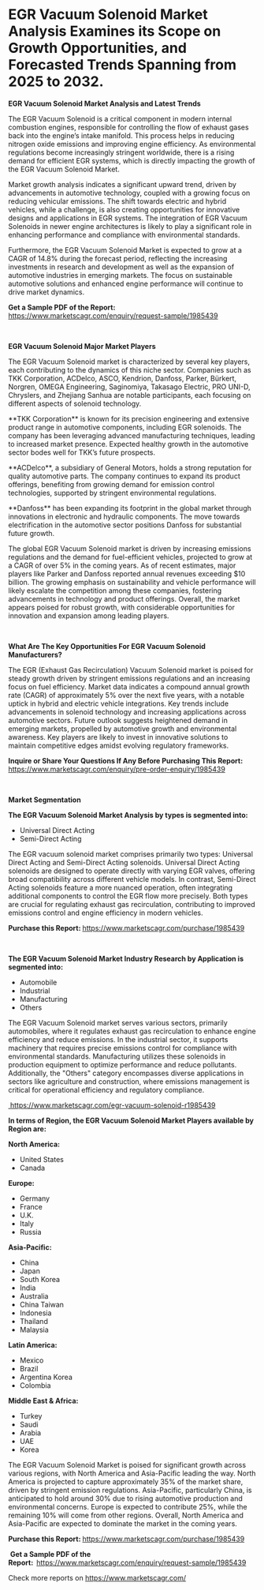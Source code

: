 <p><h1>EGR Vacuum Solenoid Market Analysis Examines its Scope on Growth Opportunities, and Forecasted Trends Spanning from 2025 to 2032.</h1></p><p><strong>EGR Vacuum Solenoid Market Analysis and Latest Trends</strong></p>
<p><p>The EGR Vacuum Solenoid is a critical component in modern internal combustion engines, responsible for controlling the flow of exhaust gases back into the engine’s intake manifold. This process helps in reducing nitrogen oxide emissions and improving engine efficiency. As environmental regulations become increasingly stringent worldwide, there is a rising demand for efficient EGR systems, which is directly impacting the growth of the EGR Vacuum Solenoid Market.</p><p>Market growth analysis indicates a significant upward trend, driven by advancements in automotive technology, coupled with a growing focus on reducing vehicular emissions. The shift towards electric and hybrid vehicles, while a challenge, is also creating opportunities for innovative designs and applications in EGR systems. The integration of EGR Vacuum Solenoids in newer engine architectures is likely to play a significant role in enhancing performance and compliance with environmental standards.</p><p>Furthermore, the EGR Vacuum Solenoid Market is expected to grow at a CAGR of 14.8% during the forecast period, reflecting the increasing investments in research and development as well as the expansion of automotive industries in emerging markets. The focus on sustainable automotive solutions and enhanced engine performance will continue to drive market dynamics.</p></p>
<p><strong>Get a Sample PDF of the Report:&nbsp;</strong> <a href="https://www.marketscagr.com/enquiry/request-sample/1985439?utm_campaign=2465&utm_medium=2&utm_source=Github&utm_content=ia&utm_term=10042025&utm_id=egr-vacuum-solenoid">https://www.marketscagr.com/enquiry/request-sample/1985439</a></p>
<p>&nbsp;</p>
<p><strong>EGR Vacuum Solenoid Major Market Players</strong></p>
<p><p>The EGR Vacuum Solenoid market is characterized by several key players, each contributing to the dynamics of this niche sector. Companies such as TKK Corporation, ACDelco, ASCO, Kendrion, Danfoss, Parker, Bürkert, Norgren, OMEGA Engineering, Saginomiya, Takasago Electric, PRO UNI-D, Chryslers, and Zhejiang Sanhua are notable participants, each focusing on different aspects of solenoid technology.</p><p>**TKK Corporation** is known for its precision engineering and extensive product range in automotive components, including EGR solenoids. The company has been leveraging advanced manufacturing techniques, leading to increased market presence. Expected healthy growth in the automotive sector bodes well for TKK’s future prospects.</p><p>**ACDelco**, a subsidiary of General Motors, holds a strong reputation for quality automotive parts. The company continues to expand its product offerings, benefiting from growing demand for emission control technologies, supported by stringent environmental regulations.</p><p>**Danfoss** has been expanding its footprint in the global market through innovations in electronic and hydraulic components. The move towards electrification in the automotive sector positions Danfoss for substantial future growth.</p><p>The global EGR Vacuum Solenoid market is driven by increasing emissions regulations and the demand for fuel-efficient vehicles, projected to grow at a CAGR of over 5% in the coming years. As of recent estimates, major players like Parker and Danfoss reported annual revenues exceeding $10 billion. The growing emphasis on sustainability and vehicle performance will likely escalate the competition among these companies, fostering advancements in technology and product offerings. Overall, the market appears poised for robust growth, with considerable opportunities for innovation and expansion among leading players.</p></p>
<p>&nbsp;</p>
<p><strong>What Are The Key Opportunities For EGR Vacuum Solenoid Manufacturers?</strong></p>
<p><p>The EGR (Exhaust Gas Recirculation) Vacuum Solenoid market is poised for steady growth driven by stringent emissions regulations and an increasing focus on fuel efficiency. Market data indicates a compound annual growth rate (CAGR) of approximately 5% over the next five years, with a notable uptick in hybrid and electric vehicle integrations. Key trends include advancements in solenoid technology and increasing applications across automotive sectors. Future outlook suggests heightened demand in emerging markets, propelled by automotive growth and environmental awareness. Key players are likely to invest in innovative solutions to maintain competitive edges amidst evolving regulatory frameworks.</p></p>
<p><strong>Inquire or Share Your Questions If Any Before Purchasing This Report:</strong> <a href="https://www.marketscagr.com/enquiry/pre-order-enquiry/1985439?utm_campaign=2465&utm_medium=2&utm_source=Github&utm_content=ia&utm_term=10042025&utm_id=egr-vacuum-solenoid">https://www.marketscagr.com/enquiry/pre-order-enquiry/1985439</a></p>
<p>&nbsp;</p>
<p><strong>Market Segmentation</strong></p>
<p><strong>The EGR Vacuum Solenoid Market Analysis by types is segmented into:</strong></p>
<p><ul><li>Universal Direct Acting</li><li>Semi-Direct Acting</li></ul></p>
<p><p>The EGR vacuum solenoid market comprises primarily two types: Universal Direct Acting and Semi-Direct Acting solenoids. Universal Direct Acting solenoids are designed to operate directly with varying EGR valves, offering broad compatibility across different vehicle models. In contrast, Semi-Direct Acting solenoids feature a more nuanced operation, often integrating additional components to control the EGR flow more precisely. Both types are crucial for regulating exhaust gas recirculation, contributing to improved emissions control and engine efficiency in modern vehicles.</p></p>
<p><strong>Purchase this Report:&nbsp;</strong><a href="https://www.marketscagr.com/purchase/1985439?utm_campaign=2465&utm_medium=2&utm_source=Github&utm_content=ia&utm_term=10042025&utm_id=egr-vacuum-solenoid">https://www.marketscagr.com/purchase/1985439</a></p>
<p>&nbsp;</p>
<p><strong>The EGR Vacuum Solenoid Market Industry Research by Application is segmented into:</strong></p>
<p><ul><li>Automobile</li><li>Industrial</li><li>Manufacturing</li><li>Others</li></ul></p>
<p><p>The EGR Vacuum Solenoid market serves various sectors, primarily automobiles, where it regulates exhaust gas recirculation to enhance engine efficiency and reduce emissions. In the industrial sector, it supports machinery that requires precise emissions control for compliance with environmental standards. Manufacturing utilizes these solenoids in production equipment to optimize performance and reduce pollutants. Additionally, the "Others" category encompasses diverse applications in sectors like agriculture and construction, where emissions management is critical for operational efficiency and regulatory compliance.</p></p>
<p><a href="https://www.marketscagr.com/egr-vacuum-solenoid-r1985439?utm_campaign=2465&utm_medium=2&utm_source=Github&utm_content=ia&utm_term=10042025&utm_id=egr-vacuum-solenoid">&nbsp;https://www.marketscagr.com/egr-vacuum-solenoid-r1985439</a></p>
<p><strong>In terms of Region, the EGR Vacuum Solenoid Market Players available by Region are:</strong></p>
<p>
    <p> <strong> North America: </strong>
        <ul>
            <li>United States</li>
            <li>Canada</li>
        </ul>
        </p> 
    <p> <strong> Europe: </strong>
        <ul>
            <li>Germany</li>
            <li>France</li>
            <li>U.K.</li>
            <li>Italy</li>
            <li>Russia</li>
        </ul>
        </p> 
    <p> <strong> Asia-Pacific: </strong>
        <ul>
            <li>China</li>
            <li>Japan</li>
            <li>South Korea</li>
            <li>India</li>
            <li>Australia</li>
            <li>China Taiwan</li>
            <li>Indonesia</li>
            <li>Thailand</li>
            <li>Malaysia</li>
        </ul>
        </p> 
    <p> <strong> Latin America: </strong>
        <ul>
            <li>Mexico</li>
            <li>Brazil</li>
            <li>Argentina Korea</li>
            <li>Colombia</li>
        </ul>
        </p> 
    <p> <strong> Middle East & Africa: </strong>
        <ul>
            <li>Turkey</li>
            <li>Saudi</li>
            <li>Arabia</li>
            <li>UAE</li>
            <li>Korea</li>
        </ul>
    </p>
    </p>
<p><p>The EGR Vacuum Solenoid Market is poised for significant growth across various regions, with North America and Asia-Pacific leading the way. North America is projected to capture approximately 35% of the market share, driven by stringent emission regulations. Asia-Pacific, particularly China, is anticipated to hold around 30% due to rising automotive production and environmental concerns. Europe is expected to contribute 25%, while the remaining 10% will come from other regions. Overall, North America and Asia-Pacific are expected to dominate the market in the coming years.</p></p>
<p><strong>Purchase this Report: </strong><a href="https://www.marketscagr.com/purchase/1985439?utm_campaign=2465&utm_medium=2&utm_source=Github&utm_content=ia&utm_term=10042025&utm_id=egr-vacuum-solenoid">https://www.marketscagr.com/purchase/1985439</a></p>
<p>&nbsp;<strong>Get a Sample PDF of the Report:&nbsp;&nbsp;</strong><a href="https://www.marketscagr.com/enquiry/request-sample/1985439?utm_campaign=2465&utm_medium=2&utm_source=Github&utm_content=ia&utm_term=10042025&utm_id=egr-vacuum-solenoid">https://www.marketscagr.com/enquiry/request-sample/1985439</a></p>
<p><strong></strong></p>
<p>Check more reports on <a href="https://www.marketscagr.com/?utm_campaign=2465&utm_medium=2&utm_source=Github&utm_content=ia&utm_term=10042025&utm_id=egr-vacuum-solenoid">https://www.marketscagr.com/</a></p>